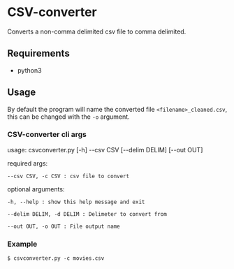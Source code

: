 # CSV-converter
Converts a non-comma delimited csv file to comma delimited.

## Requirements
- python3


## Usage

By default the program will name the converted file `<filename>_cleaned.csv`, this can be changed with the `-o` argument.

### CSV-converter cli args

usage: csvconverter.py [-h] --csv CSV [--delim DELIM] [--out OUT]


required args:

  `--csv CSV, -c CSV : csv file to convert`

optional arguments:

  `-h, --help : show this help message and exit`

  `--delim DELIM, -d DELIM : Delimeter to convert from`

  `--out OUT, -o OUT : File output name`


### Example

`$ csvconverter.py -c movies.csv`



